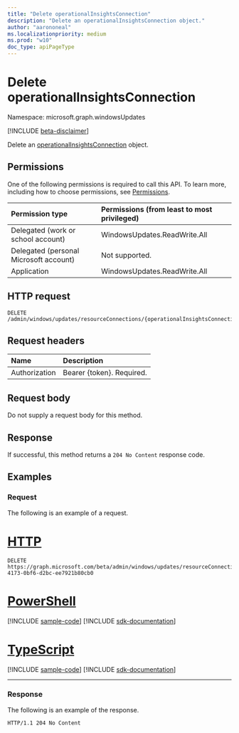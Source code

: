 ```yaml
---
title: "Delete operationalInsightsConnection"
description: "Delete an operationalInsightsConnection object."
author: "aarononeal"
ms.localizationpriority: medium
ms.prod: "w10"
doc_type: apiPageType
---
```


# Delete operationalInsightsConnection
Namespace: microsoft.graph.windowsUpdates

[!INCLUDE [beta-disclaimer](../../includes/beta-disclaimer.md)]

Delete an [operationalInsightsConnection](../resources/windowsupdates-operationalinsightsconnection.md) object.

## Permissions
One of the following permissions is required to call this API. To learn more, including how to choose permissions, see [Permissions](/graph/permissions-reference).

|Permission type|Permissions (from least to most privileged)|
|:---|:---|
|Delegated (work or school account)|WindowsUpdates.ReadWrite.All|
|Delegated (personal Microsoft account)|Not supported.|
|Application|WindowsUpdates.ReadWrite.All|

## HTTP request

<!-- {
  "blockType": "ignored"
}
-->
``` http
DELETE /admin/windows/updates/resourceConnections/{operationalInsightsConnectionId}
```

## Request headers
|Name|Description|
|:---|:---|
|Authorization|Bearer {token}. Required.|

## Request body
Do not supply a request body for this method.

## Response

If successful, this method returns a `204 No Content` response code.

## Examples

### Request
The following is an example of a request.

# [HTTP](#tab/http)
<!-- {
  "blockType": "request",
  "name": "delete_operationalinsightsconnection"
}
-->
``` http
DELETE https://graph.microsoft.com/beta/admin/windows/updates/resourceConnections/fbb71b85-4173-0bf6-d2bc-ee7921b80cb0
```

# [PowerShell](#tab/powershell)
[!INCLUDE [sample-code](../includes/snippets/powershell/delete-operationalinsightsconnection-powershell-snippets.md)]
[!INCLUDE [sdk-documentation](../includes/snippets/snippets-sdk-documentation-link.md)]

# [TypeScript](#tab/typescript)
[!INCLUDE [sample-code](../includes/snippets/typescript/delete-operationalinsightsconnection-typescript-snippets.md)]
[!INCLUDE [sdk-documentation](../includes/snippets/snippets-sdk-documentation-link.md)]

---



### Response
The following is an example of the response.
<!-- {
  "blockType": "response",
  "truncated": true
}
-->
``` http
HTTP/1.1 204 No Content
```

